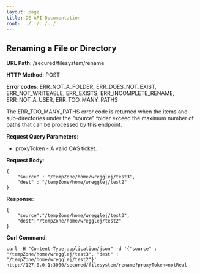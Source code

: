 ```yaml
---
layout: page
title: DE API Documentation
root: ../../../../
---
```


Renaming a File or Directory
----------------------------
__URL Path__: /secured/filesystem/rename

__HTTP Method__: POST

__Error codes__: ERR_NOT_A_FOLDER, ERR_DOES_NOT_EXIST, ERR_NOT_WRITEABLE, ERR_EXISTS, ERR_INCOMPLETE_RENAME, ERR_NOT_A_USER, ERR_TOO_MANY_PATHS

The ERR_TOO_MANY_PATHS error code is returned when the items and sub-directories under the "source" folder exceed the maximum number of paths that can be processed by this endpoint.

__Request Query Parameters__:

* proxyToken - A valid CAS ticket.

__Request Body__:

    {
        "source" : "/tempZone/home/wregglej/test3",
        "dest" : "/tempZone/home/wregglej/test2"
    }

__Response__:

    {
        "source":"/tempZone/home/wregglej/test3",
        "dest":"/tempZone/home/wregglej/test2"
    }


__Curl Command__:

    curl -H "Content-Type:application/json" -d '{"source" : "/tempZone/home/wregglej/test3", "dest" : "/tempZone/home/wregglej/test2"}' http://127.0.0.1:3000/secured/filesystem/rename?proxyToken=notReal
